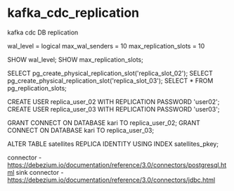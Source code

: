 # kafka_cdc_replication
kafka cdc DB replication

wal_level = logical
max_wal_senders = 10
max_replication_slots = 10

SHOW wal_level;
SHOW max_replication_slots;

SELECT pg_create_physical_replication_slot('replica_slot_02');
SELECT pg_create_physical_replication_slot('replica_slot_03');
SELECT * FROM pg_replication_slots;


CREATE USER replica_user_02 WITH REPLICATION PASSWORD 'user02';
CREATE USER replica_user_03 WITH REPLICATION PASSWORD 'user03';

GRANT CONNECT ON DATABASE kari TO replica_user_02;
GRANT CONNECT ON DATABASE kari TO replica_user_03;

ALTER TABLE satellites REPLICA IDENTITY USING INDEX satellites_pkey;

connector - https://debezium.io/documentation/reference/3.0/connectors/postgresql.html
sink connector - https://debezium.io/documentation/reference/3.0/connectors/jdbc.html